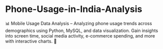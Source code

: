# Phone-Usage-in-India-Analysis
📊 Mobile Usage Data Analysis – Analyzing phone usage trends across demographics using Python, MySQL, and data visualization. Gain insights into screen time, social media activity, e-commerce spending, and more with interactive charts. 🚀
